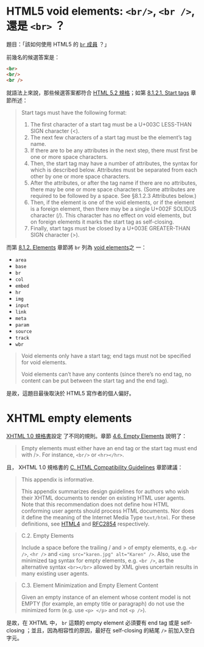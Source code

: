 # HTML5 void elements: `<br/>`, `<br />`, 還是  `<br>`  ？

題目：「該如何使用 HTML5  的 
[`br` 成員](https://www.w3.org/TR/2017/REC-html52-20171214/textlevel-semantics.html#the-br-element)
？」

前幾名的候選答案是：

```HTML
<br>
<br/>
<br />
```

就語法上來說，那些候選答案都符合 
[HTML 5.2 規格](https://www.w3.org/TR/2017/REC-html52-20171214/)；如第 
[8.1.2.1. Start tags](https://www.w3.org/TR/html5/syntax.html#start-tags)
章節所述：

> Start tags must have the following format:
> 1. The first character of a start tag must be a U+003C LESS-THAN SIGN
>    character (<).
> 2. The next few characters of a start tag must be the element’s tag
>    name.
> 3. If there are to be any attributes in the next step, there must
>    first be one or more space characters.
> 4. Then, the start tag may have a number of attributes, the syntax for
>    which is described below. Attributes must be separated from each
>    other by one or more space characters.
> 5. After the attributes, or after the tag name if there are no
>    attributes, there may be one or more space characters. (Some
>    attributes are required to be followed by a space. See §8.1.2.3
>    Attributes below.)
> 6. Then, if the element is one of the void elements, or if the element
>    is a foreign element, then there may be a single U+002F SOLIDUS
>    character (/). This character has no effect on void elements, but
>    on foreign elements it marks the start tag as self-closing.
> 7. Finally, start tags must be closed by a U+003E GREATER-THAN SIGN
>    character (>).

而第 
[8.1.2. Elements](https://www.w3.org/TR/html5/syntax.html#writing-html-documents-elements)
章節將 `br` 列為 
[void elements](https://www.w3.org/TR/html5/syntax.html#void-elements)之
一：

* `area`
* `base`
* `br`
* `col`
* `embed`
* `hr`
* `img`
* `input`
* `link`
* `meta`
* `param`
* `source`
* `track`
* `wbr`

> Void elements only have a start tag; end tags must not be specified
> for void elements.
>
> Void elements can’t have any contents (since there’s no end tag, no
> content can be put between the start tag and the end tag).

是故，這題目最後取決於 HTML5  寫作者的個人偏好。


# XHTML empty elements

[XHTML 1.0 規格書](https://www.w3.org/TR/2018/SPSD-xhtml1-20180327/)設定
了不同的規則。章節 
[4.6. Empty Elements](https://www.w3.org/TR/2018/SPSD-xhtml1-20180327/#h-4.6) 
說明了：

> Empty elements must either have an end tag or the start tag must end
> with />. For instance, `<br/>` or `<hr></hr>`.

且， XHTML 1.0  規格書的 
[C. HTML Compatibility Guidelines](https://www.w3.org/TR/2018/SPSD-xhtml1-20180327/#guidelines) 
章節建議：

> This appendix is informative.
>
> This appendix summarizes design guidelines for authors who wish their
> XHTML documents to render on existing HTML user agents. Note that this
> recommendation does not define how HTML conforming user agents should
> process HTML documents. Nor does it define the meaning of the Internet
> Media Type `text/html`. For these definitions, see
> [HTML4](https://www.w3.org/TR/2018/SPSD-xhtml1-20180327/#ref-html4)
> and
> [RFC2854](https://www.w3.org/TR/2018/SPSD-xhtml1-20180327/#ref-rfc2854)
> respectively.

> C.2. Empty Elements
>
> Include a space before the trailing / and > of empty elements, e.g.
> `<br />`, `<hr />` and `<img src="karen.jpg" alt="Karen" />`. Also,
> use the minimized tag syntax for empty elements, e.g. `<br />`, as the
> alternative syntax `<br></br>` allowed by XML gives uncertain results
> in many existing user agents.

> C.3. Element Minimization and Empty Element Content
>
> Given an empty instance of an element whose content model is not EMPTY
> (for example, an empty title or paragraph) do not use the minimized
> form (e.g. use `<p> </p>` and not `<p />`).

是故，在 XHTML  中， `br` 這類的 empty element  必須要有 end tag  或是 
self-closing  ；並且，因為相容性的原因，最好在 self-closing 的結尾 `/>` 
前加入空白字元。

